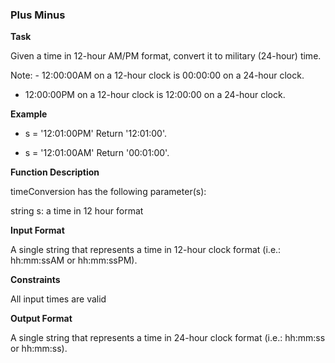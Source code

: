 ### Plus Minus

**Task**

Given a time in 12-hour AM/PM format, convert it to military (24-hour) time.

Note: - 12:00:00AM on a 12-hour clock is 00:00:00 on a 24-hour clock.
- 12:00:00PM on a 12-hour clock is 12:00:00 on a 24-hour clock.

**Example**

- s = '12:01:00PM'
Return '12:01:00'.

- s = '12:01:00AM'
Return '00:01:00'.

**Function Description**

timeConversion has the following parameter(s):

string s: a time in 12 hour format

**Input Format**

A single string  that represents a time in 12-hour clock format (i.e.: hh:mm:ssAM or hh:mm:ssPM).

**Constraints**

All input times are valid

**Output Format**

A single string  that represents a time in 24-hour clock format (i.e.: hh:mm:ss or hh:mm:ss).